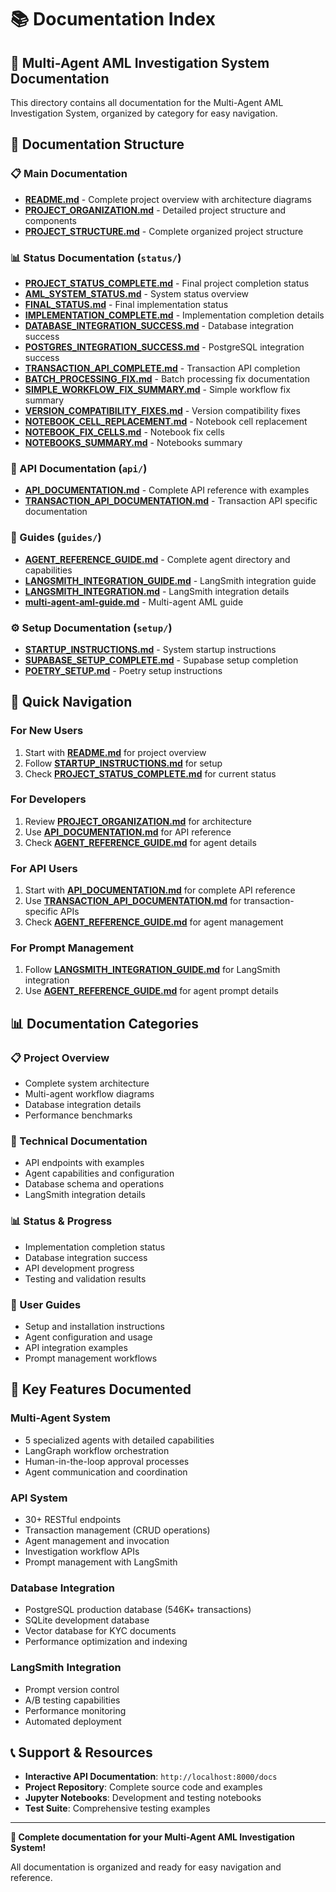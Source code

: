 # 📚 **Documentation Index**

## 🎯 **Multi-Agent AML Investigation System Documentation**

This directory contains all documentation for the Multi-Agent AML Investigation System, organized by category for easy navigation.

## 📁 **Documentation Structure**

### **📋 Main Documentation**
- **[README.md](./README.md)** - Complete project overview with architecture diagrams
- **[PROJECT_ORGANIZATION.md](./PROJECT_ORGANIZATION.md)** - Detailed project structure and components
- **[PROJECT_STRUCTURE.md](../PROJECT_STRUCTURE.md)** - Complete organized project structure

### **📊 Status Documentation** (`status/`)
- **[PROJECT_STATUS_COMPLETE.md](./status/PROJECT_STATUS_COMPLETE.md)** - Final project completion status
- **[AML_SYSTEM_STATUS.md](./status/AML_SYSTEM_STATUS.md)** - System status overview
- **[FINAL_STATUS.md](./status/FINAL_STATUS.md)** - Final implementation status
- **[IMPLEMENTATION_COMPLETE.md](./status/IMPLEMENTATION_COMPLETE.md)** - Implementation completion details
- **[DATABASE_INTEGRATION_SUCCESS.md](./status/DATABASE_INTEGRATION_SUCCESS.md)** - Database integration success
- **[POSTGRES_INTEGRATION_SUCCESS.md](./status/POSTGRES_INTEGRATION_SUCCESS.md)** - PostgreSQL integration success
- **[TRANSACTION_API_COMPLETE.md](./status/TRANSACTION_API_COMPLETE.md)** - Transaction API completion
- **[BATCH_PROCESSING_FIX.md](./status/BATCH_PROCESSING_FIX.md)** - Batch processing fix documentation
- **[SIMPLE_WORKFLOW_FIX_SUMMARY.md](./status/SIMPLE_WORKFLOW_FIX_SUMMARY.md)** - Simple workflow fix summary
- **[VERSION_COMPATIBILITY_FIXES.md](./status/VERSION_COMPATIBILITY_FIXES.md)** - Version compatibility fixes
- **[NOTEBOOK_CELL_REPLACEMENT.md](./status/NOTEBOOK_CELL_REPLACEMENT.md)** - Notebook cell replacement
- **[NOTEBOOK_FIX_CELLS.md](./status/NOTEBOOK_FIX_CELLS.md)** - Notebook fix cells
- **[NOTEBOOKS_SUMMARY.md](./status/NOTEBOOKS_SUMMARY.md)** - Notebooks summary

### **🔧 API Documentation** (`api/`)
- **[API_DOCUMENTATION.md](./api/API_DOCUMENTATION.md)** - Complete API reference with examples
- **[TRANSACTION_API_DOCUMENTATION.md](./api/TRANSACTION_API_DOCUMENTATION.md)** - Transaction API specific documentation

### **📖 Guides** (`guides/`)
- **[AGENT_REFERENCE_GUIDE.md](./guides/AGENT_REFERENCE_GUIDE.md)** - Complete agent directory and capabilities
- **[LANGSMITH_INTEGRATION_GUIDE.md](./guides/LANGSMITH_INTEGRATION_GUIDE.md)** - LangSmith integration guide
- **[LANGSMITH_INTEGRATION.md](./guides/LANGSMITH_INTEGRATION.md)** - LangSmith integration details
- **[multi-agent-aml-guide.md](./guides/multi-agent-aml-guide.md)** - Multi-agent AML guide

### **⚙️ Setup Documentation** (`setup/`)
- **[STARTUP_INSTRUCTIONS.md](./setup/STARTUP_INSTRUCTIONS.md)** - System startup instructions
- **[SUPABASE_SETUP_COMPLETE.md](./setup/SUPABASE_SETUP_COMPLETE.md)** - Supabase setup completion
- **[POETRY_SETUP.md](./setup/POETRY_SETUP.md)** - Poetry setup instructions

## 🚀 **Quick Navigation**

### **For New Users**
1. Start with **[README.md](./README.md)** for project overview
2. Follow **[STARTUP_INSTRUCTIONS.md](./setup/STARTUP_INSTRUCTIONS.md)** for setup
3. Check **[PROJECT_STATUS_COMPLETE.md](./status/PROJECT_STATUS_COMPLETE.md)** for current status

### **For Developers**
1. Review **[PROJECT_ORGANIZATION.md](./PROJECT_ORGANIZATION.md)** for architecture
2. Use **[API_DOCUMENTATION.md](./api/API_DOCUMENTATION.md)** for API reference
3. Check **[AGENT_REFERENCE_GUIDE.md](./guides/AGENT_REFERENCE_GUIDE.md)** for agent details

### **For API Users**
1. Start with **[API_DOCUMENTATION.md](./api/API_DOCUMENTATION.md)** for complete API reference
2. Use **[TRANSACTION_API_DOCUMENTATION.md](./api/TRANSACTION_API_DOCUMENTATION.md)** for transaction-specific APIs
3. Check **[AGENT_REFERENCE_GUIDE.md](./guides/AGENT_REFERENCE_GUIDE.md)** for agent management

### **For Prompt Management**
1. Follow **[LANGSMITH_INTEGRATION_GUIDE.md](./guides/LANGSMITH_INTEGRATION_GUIDE.md)** for LangSmith integration
2. Use **[AGENT_REFERENCE_GUIDE.md](./guides/AGENT_REFERENCE_GUIDE.md)** for agent prompt details

## 📊 **Documentation Categories**

### **📋 Project Overview**
- Complete system architecture
- Multi-agent workflow diagrams
- Database integration details
- Performance benchmarks

### **🔧 Technical Documentation**
- API endpoints with examples
- Agent capabilities and configuration
- Database schema and operations
- LangSmith integration details

### **📊 Status & Progress**
- Implementation completion status
- Database integration success
- API development progress
- Testing and validation results

### **📖 User Guides**
- Setup and installation instructions
- Agent configuration and usage
- API integration examples
- Prompt management workflows

## 🎯 **Key Features Documented**

### **Multi-Agent System**
- 5 specialized agents with detailed capabilities
- LangGraph workflow orchestration
- Human-in-the-loop approval processes
- Agent communication and coordination

### **API System**
- 30+ RESTful endpoints
- Transaction management (CRUD operations)
- Agent management and invocation
- Investigation workflow APIs
- Prompt management with LangSmith

### **Database Integration**
- PostgreSQL production database (546K+ transactions)
- SQLite development database
- Vector database for KYC documents
- Performance optimization and indexing

### **LangSmith Integration**
- Prompt version control
- A/B testing capabilities
- Performance monitoring
- Automated deployment

## 📞 **Support & Resources**

- **Interactive API Documentation**: `http://localhost:8000/docs`
- **Project Repository**: Complete source code and examples
- **Jupyter Notebooks**: Development and testing notebooks
- **Test Suite**: Comprehensive testing examples

---

**🎉 Complete documentation for your Multi-Agent AML Investigation System!**

All documentation is organized and ready for easy navigation and reference.